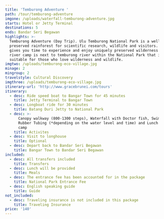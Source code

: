 ```yaml
---
title: 'Temburong Adventure '
path: /tour/temburong-adventure
imgone: /uploads/waterfall-temburong-adventure.jpg
starts: Hotel or Jetty Terminal
destinations: 5
ends: Bandar Seri Begawan
highlights: >-
  Temburong Adventure (Day Trip). Ulu Temburong National Park is a well
  preserved rainforest for scientific research, wildlife and visitors. truly
  gives you time to experience and enjoy uniquely preserved wilderness. The
  river camp is next to temburong river within the National Park that is
  suitable for those who love wilderness and wildlife.
imgtwo: /uploads/temburong-eco-village.jpg
minage: 2
mingroup: 2
travelstyle: Cultural Discovery
imgthree: /uploads/temburong-eco-village.jpg
itinerary-url: 'http://www.gracebrunei.com/tours'
itinerary:
  - desc: Ride speed boat to Bangar Town for 45 minutes
    title: Jetty Terminal to Bangar Town
  - desc: Longboat ride for 30 minutes
    title: Batang Duri Jetty to National Park
  - desc: >-
      Canopy walkway (800-1300 steps), Waterfall with Doctor fish, Swimming,
      Rubber Tubing (*depending on the water level and time) and Lunch at base
      camp
    title: Activites
  - desc: Visit to longhouse
    title: Optional
  - desc: Depart back to Bandar Seri Begawan
    title: Bangar Town to Bandar Seri Begawan
included:
  - desc: All transfers included
    title: Transfers
  - desc: Lunch will be provided
    title: Meals
  - desc: The entrance fee has been accounted for in the package
    title: National Park Entrance Fee
  - desc: English speaking guide
    title: Guide
not_included:
  - desc: Traveling insurance is not included in this package
    title: Traveling Insurance
price: '140'
---
```


